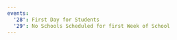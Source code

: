 ```yaml
---
events:
  '28': First Day for Students
  '29': No Schools Scheduled for first Week of School
---
```

